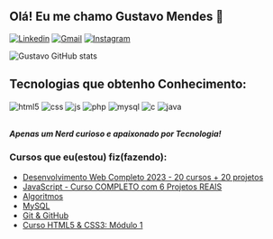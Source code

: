 ## Olá! Eu me chamo Gustavo Mendes 🎉

[![Linkedin](https://img.shields.io/badge/LinkedIn-0077B5?style=for-the-badge&logo=linkedin&logoColor=white)](https://www.linkedin.com/in/gustavo-mendes-ads/)
[![Gmail](https://img.shields.io/badge/Gmail-D14836?style=for-the-badge&logo=gmail&logoColor=white)](https://criarmeulink.com.br/u/1714153870)
[![Instagram](https://img.shields.io/badge/Instagram-E4405F?style=for-the-badge&logo=instagram&logoColor=white)](https://www.instagram.com/gustagkn)


![Gustavo GitHub stats](https://github-readme-stats.vercel.app/api?username=gustavocarmomendes&show_icons=true&theme=radical)

## Tecnologias que obtenho Conhecimento:

<div style="display: inline_block">
  <img align="center" alt="html5" src="https://img.shields.io/badge/HTML5-E34F26?style=for-the-badge&logo=html5&logoColor=white" />
  <img align="center" alt="css" src="https://img.shields.io/badge/CSS3-1572B6?style=for-the-badge&logo=css3&logoColor=white" />
  <img align="center" alt="js" src="https://img.shields.io/badge/JavaScript-F7DF1E?style=for-the-badge&logo=javascript&logoColor=black" />
  <img align="center" alt="php" src="https://img.shields.io/badge/PHP-777BB4?style=for-the-badge&logo=php&logoColor=white" />
  <img align="center" alt="mysql" src="https://img.shields.io/badge/MySQL-00000F?style=for-the-badge&logo=mysql&logoColor=white" />
  <img align="center" alt="c" src="https://img.shields.io/badge/C-00599C?style=for-the-badge&logo=c&logoColor=white" />
  <img align="center" alt="java" src="https://img.shields.io/badge/Java-ED8B00?style=for-the-badge&logo=openjdk&logoColor=white" />
</div><br/>

***Apenas um Nerd curioso e apaixonado por Tecnologia!***

### Cursos que eu(estou) fiz(fazendo):
- [Desenvolvimento Web Completo 2023 - 20 cursos + 20 projetos](https://www.udemy.com/course/web-completo/)<br/>
- [JavaScript - Curso COMPLETO com 6 Projetos REAIS](https://www.udemy.com/course/javascript-curso-completo/)<br/>
- [Algoritmos](https://www.cursoemvideo.com/curso/curso-de-algoritmo/)<br/>
- [MySQL](https://www.cursoemvideo.com/curso/mysql/)<br/>
- [Git & GitHub](https://www.cursoemvideo.com/curso/curso-de-git-e-github/)<br/>
- [Curso HTML5 & CSS3: Módulo 1](https://www.cursoemvideo.com/curso/html5-css3-modulo1/)<br/>
